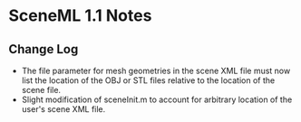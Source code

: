 # SceneML 1.1 Notes #

## Change Log ##
  * The file parameter for mesh geometries in the scene XML file must now list the location of the OBJ or STL files relative to the location of the scene file.
  * Slight modification of sceneInit.m to account for arbitrary location of the user's scene XML file.